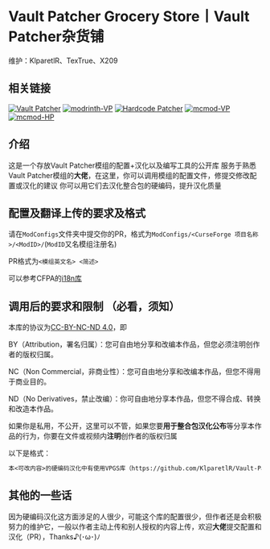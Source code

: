 # **Vault Patcher Grocery Store丨Vault Patcher杂货铺**

维护：KlparetlR、TexTrue、X209

## 相关链接

[![Vault Patcher](https://img.shields.io/badge/github-Vault%20Patcher-blue)](https://github.com/3093FengMing/VaultPatcher)
[![modrinth-VP](https://img.shields.io/badge/modrinth-Vault%20Patcher-green)](https://modrinth.com/mod/vault-patcher/versions)
[![Hardcode Patcher](https://img.shields.io/badge/github-Hardcode%20Patcher-F16436)](https://github.com/LocalizedMC/HardcodePatcher)
[![mcmod-VP](https://img.shields.io/badge/mcmod-Vault%20Patcher-blue)](https://www.mcmod.cn/class/8765.html)
[![mcmod-HP](https://img.shields.io/badge/mcmod-Hardcode%20Patcher-blue)](https://www.mcmod.cn/class/9315.html)

## 介绍

这是一个存放Vault Patcher模组的配置+汉化以及编写工具的公开库
服务于熟悉Vault Patcher模组的**大佬**，在这里，你可以调用模组的配置文件，修提交修改配置或汉化的建议
你可以用它们去汉化整合包的硬编码，提升汉化质量

## 配置及翻译上传的要求及格式

请在`ModConfigs`文件夹中提交你的PR，格式为`ModConfigs/<CurseForge 项目名称>/<ModID>/`(`ModID`又名模组注册名)

PR格式为`<模组英文名> <简述>`

可以参考CFPA的[i18n库](https://github.com/CFPAOrg/Minecraft-Mod-Language-Package/blob/main/CONTRIBUTING.md)

## 调用后的要求和限制 **（必看，须知）**

本库的协议为[CC-BY-NC-ND 4.0](https://github.com/KlparetlR/Vault-Patcher-Grocery-Store/blob/main/LICENSE.txt)，即

BY（Attribution，署名归属）：您可自由地分享和改编本作品，但您必须注明创作者的版权归属。

NC（Non Commercial，非商业性）：您可自由地分享和改编本作品，但您不得用于商业目的。

ND（No Derivatives，禁止改编）：你可自由地分享本作品，但您不得合成、转换和改造本作品。

如果你是私用，不公开，这里可以不管，如果您要**用于整合包汉化公布**等分享本作品的行为，你要在文件或视频内**注明**创作者的版权归属

以下是格式：
```txt
本<可改内容>的硬编码汉化中有使用VPGS库（https://github.com/KlparetlR/Vault-Patcher-Grocery-Store）提供的内容
```

## 其他的一些话

因为硬编码汉化这方面涉足的人很少，可能这个库的配置很少，但作者还是会积极努力的维护它，一般以作者主动上传和别人授权的内容上传，欢迎**大佬**提交配置和汉化（PR），Thanks♪(･ω･)ﾉ
